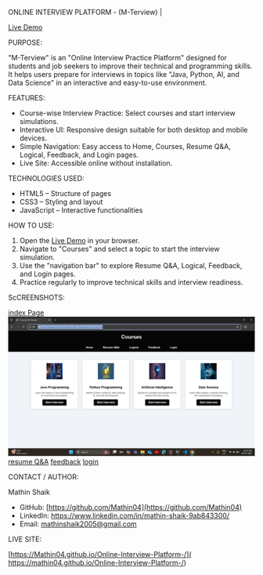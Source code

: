  ONLINE INTERVIEW PLATFORM - (M-Terview) |

[Live Demo]( https://mathin04.github.io/Online-Interview-Platform-/)


 PURPOSE:

"M-Terview" is an "Online Interview Practice Platform" designed for students and job seekers to improve their technical and programming skills.  
It helps users prepare for interviews in topics like "Java, Python, AI, and Data Science" in an interactive and easy-to-use environment.

 FEATURES:

- Course-wise Interview Practice: Select courses and start interview simulations.  
- Interactive UI: Responsive design suitable for both desktop and mobile devices.  
- Simple Navigation: Easy access to Home, Courses, Resume Q&A, Logical, Feedback, and Login pages.  
- Live Site: Accessible online without installation.  


 TECHNOLOGIES USED:

- HTML5 – Structure of pages  
- CSS3 – Styling and layout  
- JavaScript – Interactive functionalities  

 HOW TO USE:

1. Open the [Live Demo](https://Mathin04.github.io/Online-Interview-Platform-/) in your browser.  
2. Navigate to "Courses" and select a topic to start the interview simulation.  
3. Use the "navigation bar" to explore Resume Q&A, Logical, Feedback, and Login pages.  
4. Practice regularly to improve technical skills and interview readiness.

 ScCREENSHOTS:
 
[index Page](images/index(2).jpg)
![Courses Page](images/courses.jpg)
[resume Q&A](images/resume.jpg)
[feedback](images/feedback.jpg)
[login](images/login.jpg)


 CONTACT / AUTHOR:

Mathin Shaik  
- GitHub: [https://github.com/Mathin04](https://github.com/Mathin04)  
- LinkedIn: https://www.linkedin.com/in/mathin-shaik-9ab843300/ 
- Email: mathinshaik2005@gmail.com  


 LIVE SITE:

[https://Mathin04.github.io/Online-Interview-Platform-/]( https://mathin04.github.io/Online-Interview-Platform-/)



